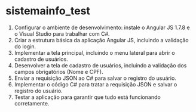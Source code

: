 # sistemainfo_test
1. Configurar o ambiente de desenvolvimento: instale o Angular JS 1.7.8 e o Visual Studio para trabalhar com C#.
2. Criar a estrutura básica da aplicação Angular JS, incluindo a validação do login.
3. Implementar a tela principal, incluindo o menu lateral para abrir o cadastro de usuários.
4. Desenvolver a tela de cadastro de usuários, incluindo a validação dos campos obrigatórios (Nome e CPF).
5. Enviar a requisição JSON ao C# para salvar o registro do usuário.
6. Implementar o código C# para tratar a requisição JSON e salvar o registro do usuário.
7. Testar a aplicação para garantir que tudo está funcionando corretamente.